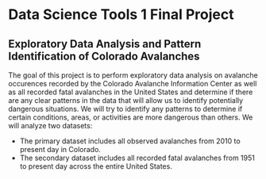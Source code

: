 # Data Science Tools 1 Final Project
## Exploratory Data Analysis and Pattern Identification of Colorado Avalanches 
The goal of this project is to perform exploratory data analysis on avalanche occurences recorded by the Colorado Avalanche Information Center as well as all recorded fatal avalanches in the United States and determine if there are any clear patterns in the data that will allow us to identify potentially dangerous situations. 
We will try to identify any patterns to determine if certain conditions, areas, or activities are more dangerous than others.
We will analyze two datasets:
- The primary dataset includes all observed avalanches from 2010 to present day in Colorado.
- The secondary dataset includes all recorded fatal avalanches from 1951 to present day across the entire United States.
